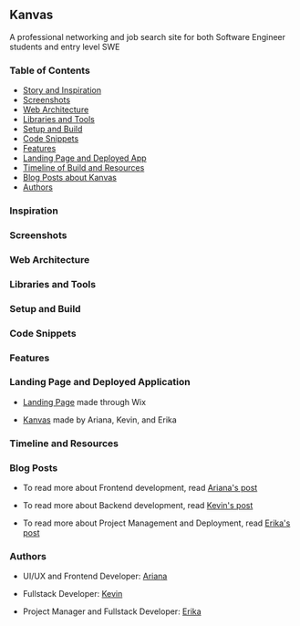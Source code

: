 ## Kanvas 

A professional networking and job search site for both Software Engineer students and entry level SWE

### Table of Contents

- [Story and Inspiration](link)
- [Screenshots](link)
- [Web Architecture](link)
- [Libraries and Tools](link)
- [Setup and Build](link)
- [Code Snippets](link)
- [Features](link)
- [Landing Page and Deployed App](link)
- [Timeline of Build and Resources](link)
- [Blog Posts about Kanvas](link)
- [Authors](link)

### Inspiration 

### Screenshots

### Web Architecture 

### Libraries and Tools

### Setup and Build

### Code Snippets

### Features

### Landing Page and Deployed Application 

- [Landing Page](https://www.landing.kanvasdevs.com/) made through Wix

- [Kanvas](https://www.kanvasdevs.com/) made by Ariana, Kevin, and Erika 

### Timeline and Resources 

### Blog Posts 

- To read more about Frontend development, read [Ariana's post](link)

- To read more about Backend development, read [Kevin's post](link)

- To read more about Project Management and Deployment, read [Erika's post](link)

### Authors

- UI/UX and Frontend Developer: [Ariana](https://github.com/ariana124)

- Fullstack Developer: [Kevin](https://github.com/kevapostol)

- Project Manager and Fullstack Developer: [Erika](https://github.com/ecaoili24)

